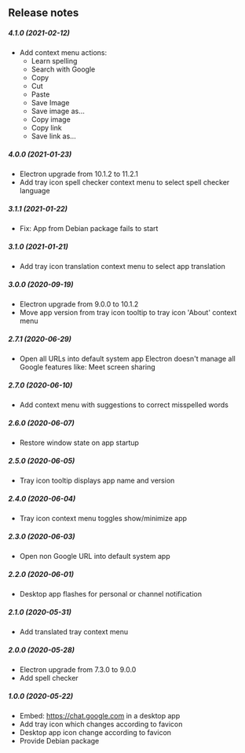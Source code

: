Release notes
-------------
##### 4.1.0 (2021-02-12)
* Add context menu actions:
  * Learn spelling
  * Search with Google
  * Copy
  * Cut
  * Paste
  * Save Image
  * Save image as…
  * Copy image
  * Copy link
  * Save link as…

##### 4.0.0 (2021-01-23)
 * Electron upgrade from 10.1.2 to 11.2.1
 * Add tray icon spell checker context menu to select spell checker language

##### 3.1.1 (2021-01-22)
 * Fix: App from Debian package fails to start

##### 3.1.0 (2021-01-21)
 * Add tray icon translation context menu to select app translation

##### 3.0.0 (2020-09-19)
 * Electron upgrade from 9.0.0 to 10.1.2
 * Move app version from tray icon tooltip to tray icon 'About' context menu

##### 2.7.1 (2020-06-29)
 * Open all URLs into default system app
   Electron doesn't manage all Google features like: Meet screen sharing

##### 2.7.0 (2020-06-10)
 * Add context menu with suggestions to correct misspelled words

##### 2.6.0 (2020-06-07)
 * Restore window state on app startup

##### 2.5.0 (2020-06-05)
 * Tray icon tooltip displays app name and version

##### 2.4.0 (2020-06-04)
 * Tray icon context menu toggles show/minimize app

##### 2.3.0 (2020-06-03)
 * Open non Google URL into default system app

##### 2.2.0 (2020-06-01)
 * Desktop app flashes for personal or channel notification

##### 2.1.0 (2020-05-31)
 * Add translated tray context menu

##### 2.0.0 (2020-05-28)
 * Electron upgrade from 7.3.0 to 9.0.0
 * Add spell checker

##### 1.0.0 (2020-05-22)
 * Embed: https://chat.google.com in a desktop app
 * Add tray icon which changes according to favicon
 * Desktop app icon change according to favicon
 * Provide Debian package
